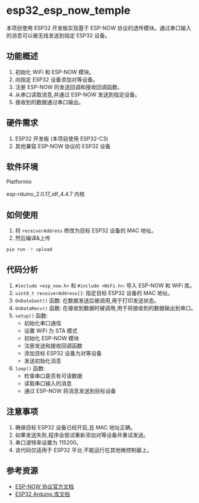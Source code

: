 # esp32_esp_now_temple

本项目使用 ESP32 开发板实现基于 ESP-NOW 协议的透传模块。通过串口输入的消息可以被无线发送到指定 ESP32 设备。

## 功能概述

1. 初始化 WiFi 和 ESP-NOW 模块。
2. 向指定 ESP32 设备添加对等设备。
3. 注册 ESP-NOW 的发送回调和接收回调函数。
4. 从串口读取消息,并通过 ESP-NOW 发送到指定设备。
5. 接收到的数据通过串口输出。

## 硬件需求

1. ESP32 开发板 (本项目使用 ESP32-C3)
2. 其他兼容 ESP-NOW 协议的 ESP32 设备

## 软件环境

Platformio 

esp-rduino_2.0.17_idf_4.4.7 内核

## 如何使用

1. 将 `receiverAddress` 修改为目标 ESP32 设备的 MAC 地址。
2. 然后编译&上传

```bash
pio run -t upload
```

## 代码分析

1. `#include <esp_now.h>` 和 `#include <WiFi.h>`: 导入 ESP-NOW 和 WiFi 库。
2. `uint8_t receiverAddress[]`: 指定目标 ESP32 设备的 MAC 地址。
3. `OnDataSent()` 函数: 在数据发送后被调用,用于打印发送状态。
4. `OnDataRecv()` 函数: 在接收到数据时被调用,用于将接收到的数据输出到串口。
5. `setup()` 函数:
   - 初始化串口通信
   - 设置 WiFi 为 STA 模式
   - 初始化 ESP-NOW 模块
   - 注册发送和接收回调函数
   - 添加目标 ESP32 设备为对等设备
   - 发送初始化消息
6. `loop()` 函数:
   - 检查串口是否有可读数据
   - 读取串口输入的消息
   - 通过 ESP-NOW 将消息发送到目标设备

## 注意事项

1. 确保目标 ESP32 设备已经开启,且 MAC 地址正确。
2. 如果发送失败,程序会尝试重新添加对等设备并重试发送。
3. 串口波特率设置为 115200。
4. 该代码仅适用于 ESP32 平台,不能运行在其他微控制器上。

## 参考资源

- [ESP-NOW 协议官方文档](https://docs.espressif.com/projects/esp-idf/en/latest/esp32/api-reference/network/esp_now.html)
- [ESP32 Arduino 库文档](https://github.com/espressif/arduino-esp32)
